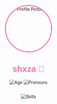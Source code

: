 <div align="center">

  <img src="https://avatars.githubusercontent.com/u/180342275?v=4" alt="Profile Picture" style="border-radius: 50%; width: 150px; height: 150px; border: 3px solid #ff69b4;">
  <h1 style="color: #ff69b4; font-family: Arial, sans-serif;">shxza 🌸</h1>
  <div style="margin: 10px 0;">
    <img src="https://img.shields.io/badge/age-16-ff69b4?style=for-the-badge&labelColor=1e1e2e" alt="Age">
    <img src="https://img.shields.io/badge/pronouns-she/her-ff69b4?style=for-the-badge&labelColor=1e1e2e" alt="Pronouns">
  </div>
  
  <img src="https://skillicons.dev/icons?i=js,ts,rust" alt="Skills" style="margin: 20px 0;">

</div>
